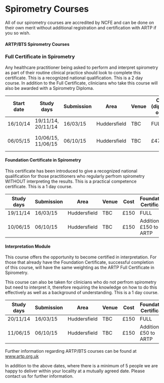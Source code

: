 # Spirometry Courses

All of our spirometry courses are accredited by NCFE and can be done on their own merit without additional registration and certification with ARTP if you so wish. 

#### ARTP/BTS Spirometry Courses

### Full Certificate in Spirometry

Any healthcare practitioner being asked to perform and interpret spirometry as part of their routine clinical practice should look to complete this certificate. This is a recognized national qualification. This is a 2 day course. In addition to the Full Certificate, clinicians who take this course will also be awarded with a Spirometry Diploma.


| Start date | Study days         | Submission | Area          | Venue | Cost (diploma only)| Full Certificate      |
| -----------|--------------------|------------|---------------|-------|--------------------|-----------------------|
| 16/10/14   | 19/11/14, 20/11/14 | 16/03/15   | Huddersfield  | TBC   | FULL               |FULL                   |
| 06/05/15   | 10/06/15, 11/06/15 | 06/10/15   | Huddersfield  | TBC   | £475               |Additional £200 to ARTP| 

#### Foundation Certificate in Spirometry

This certificate has been introduced to give a recognized national qualification for those practitioners who regularly perfrom spirometry WITHOUT interpreting the results. This is a practical competence certificate. This is a 1 day course.


| Study days        | Submission | Area          | Venue | Cost | Foundation Certificate      |
|-------------------|------------|---------------|-------|------|-----------------------------|
| 19/11/14          | 16/03/15   | Huddersfield  | TBC   | £150 |FULL                         |
| 10/06/15          | 06/10/15   | Huddersfield  | TBC   | £150 |Additional £150 to ARTP      | 


#### Interpretation Module

This course offers the opportunity to become certified in interpretation. For those that already have the Foundation Certificate, successful completion of this course, will have the same weighting as the ARTP Full Certificate in Spirometry.

This course can also be taken for clinicians who do not perfrom spirometry but need to interpret it, therefore requiring the knowledge on how to do this effectively as well as a background of understanding. This is a 1 day course.


| Study days        | Submission | Area          | Venue | Cost | Foundation Certificate      |
|-------------------|------------|---------------|-------|------|-----------------------------|
| 20/11/14          | 16/03/15   | Huddersfield  | TBC   | £150 |FULL                         |
| 11/06/15          | 06/10/15   | Huddersfield  | TBC   | £150 |Additional £50 to ARTP       | 

Further information regarding ARTP/BTS courses can be found at www.artp.org.uk

In addition to the above dates, where there is a minimum of 5 people we are happy to deliver within your locality at a mutually agreed date. Please contact us for further information.
